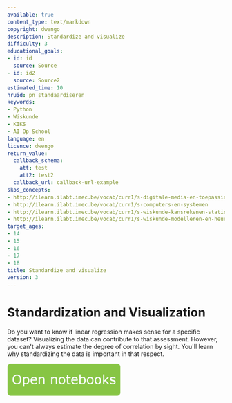 ```yaml
---
available: true
content_type: text/markdown
copyright: dwengo
description: Standardize and visualize
difficulty: 3
educational_goals:
- id: id
  source: Source
- id: id2
  source: Source2
estimated_time: 10
hruid: pn_standaardiseren
keywords:
- Python
- Wiskunde
- KIKS
- AI Op School
language: en
licence: dwengo
return_value:
  callback_schema:
    att: test
    att2: test2
  callback_url: callback-url-example
skos_concepts:
- http://ilearn.ilabt.imec.be/vocab/curr1/s-digitale-media-en-toepassingen
- http://ilearn.ilabt.imec.be/vocab/curr1/s-computers-en-systemen
- http://ilearn.ilabt.imec.be/vocab/curr1/s-wiskunde-kansrekenen-statistiek
- http://ilearn.ilabt.imec.be/vocab/curr1/s-wiskunde-modelleren-en-heuristiek
target_ages:
- 14
- 15
- 16
- 17
- 18
title: Standardize and visualize
version: 3
---
```

# Standardization and Visualization
Do you want to know if linear regression makes sense for a specific dataset? Visualizing the data can contribute to that assessment.
However, you can't always estimate the degree of correlation by sight. You'll learn why standardizing the data is important in that respect.

[![](embed/Knop.png "Button")](https://kiks.ilabt.imec.be/jupyterhub/?id=0302_en "Standardization Notebooks")